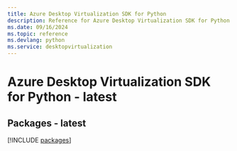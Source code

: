 ```yaml
---
title: Azure Desktop Virtualization SDK for Python
description: Reference for Azure Desktop Virtualization SDK for Python
ms.date: 09/16/2024
ms.topic: reference
ms.devlang: python
ms.service: desktopvirtualization
---
```

# Azure Desktop Virtualization SDK for Python - latest
## Packages - latest
[!INCLUDE [packages](desktop-virtualization-index.md)]